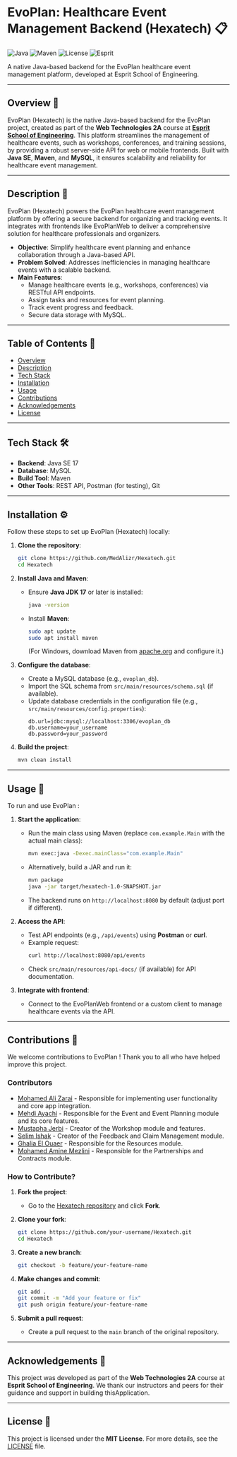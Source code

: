 # EvoPlan: Healthcare Event Management Backend (Hexatech) 📋

![Java](https://img.shields.io/badge/Java-17+-red)
![Maven](https://img.shields.io/badge/Maven-3.x-blue)
![License](https://img.shields.io/badge/License-MIT-blue)
![Esprit](https://img.shields.io/badge/Esprit%20School-Web%20Technologies%202A-orange)

A native Java-based backend for the EvoPlan healthcare event management platform, developed at Esprit School of Engineering.

---

## Overview 🌟

EvoPlan (Hexatech) is the native Java-based backend for the EvoPlan project, created as part of the **Web Technologies 2A** course at **[Esprit School of Engineering](https://esprit.tn/)**. This platform streamlines the management of healthcare events, such as workshops, conferences, and training sessions, by providing a robust server-side API for web or mobile frontends. Built with **Java SE**, **Maven**, and **MySQL**, it ensures scalability and reliability for healthcare event management.

---

## Description 📝

EvoPlan (Hexatech) powers the EvoPlan healthcare event management platform by offering a secure backend for organizing and tracking events. It integrates with frontends like EvoPlanWeb to deliver a comprehensive solution for healthcare professionals and organizers.

- **Objective**: Simplify healthcare event planning and enhance collaboration through a Java-based API.
- **Problem Solved**: Addresses inefficiencies in managing healthcare events with a scalable backend.
- **Main Features**:
  - Manage healthcare events (e.g., workshops, conferences) via RESTful API endpoints.
  - Assign tasks and resources for event planning.
  - Track event progress and feedback.
  - Secure data storage with MySQL.

---

## Table of Contents 📑

- [Overview](#overview)
- [Description](#description)
- [Tech Stack](#tech-stack)
- [Installation](#installation)
- [Usage](#usage)
- [Contributions](#contributions)
- [Acknowledgements](#acknowledgements)
- [License](#license)

---

## Tech Stack 🛠️

- **Backend**: Java SE 17
- **Database**: MySQL
- **Build Tool**: Maven
- **Other Tools**: REST API, Postman (for testing), Git

---

## Installation ⚙️

Follow these steps to set up EvoPlan (Hexatech) locally:

1. **Clone the repository**:
   ```bash
   git clone https://github.com/MedAlizr/Hexatech.git
   cd Hexatech
   ```

2. **Install Java and Maven**:
   - Ensure **Java JDK 17** or later is installed:
     ```bash
     java -version
     ```
   - Install **Maven**:
     ```bash
     sudo apt update
     sudo apt install maven
     ```
     (For Windows, download Maven from [apache.org](https://maven.apache.org/download.cgi) and configure it.)

3. **Configure the database**:
   - Create a MySQL database (e.g., `evoplan_db`).
   - Import the SQL schema from `src/main/resources/schema.sql` (if available).
   - Update database credentials in the configuration file (e.g., `src/main/resources/config.properties`):
     ```properties
     db.url=jdbc:mysql://localhost:3306/evoplan_db
     db.username=your_username
     db.password=your_password
     ```

4. **Build the project**:
   ```bash
   mvn clean install
   ```

---

## Usage 🚀

To run and use EvoPlan :

1. **Start the application**:
   - Run the main class using Maven (replace `com.example.Main` with the actual main class):
     ```bash
     mvn exec:java -Dexec.mainClass="com.example.Main"
     ```
   - Alternatively, build a JAR and run it:
     ```bash
     mvn package
     java -jar target/hexatech-1.0-SNAPSHOT.jar
     ```
   - The backend runs on `http://localhost:8080` by default (adjust port if different).

2. **Access the API**:
   - Test API endpoints (e.g., `/api/events`) using **Postman** or **curl**.
   - Example request:
     ```bash
     curl http://localhost:8080/api/events
     ```
   - Check `src/main/resources/api-docs/` (if available) for API documentation.

3. **Integrate with frontend**:
   - Connect to the EvoPlanWeb frontend or a custom client to manage healthcare events via the API.

---

## Contributions 🤝

We welcome contributions to EvoPlan ! Thank you to all who have helped improve this project.

### Contributors
- [Mohamed Ali Zarai](https://github.com/MedAlizr) - Responsible for implementing user functionality and core app integration.
- [Mehdi Ayachi](https://github.com/mehdi5255) - Responsible for the Event and Event Planning module and its core features.
- [Mustapha Jerbi](https://github.com/Mustapha-who) - Creator of the Workshop module and features.
- [Selim Ishak](https://github.com/selimisaac) - Creator of the Feedback and Claim Management module.
- [Ghalia El Ouaer](https://github.com/ghaliaelouaer24) - Responsible for the Resources module.
- [Mohamed Amine Mezlini](https://github.com/aminemezlini321) - Responsible for the Partnerships and Contracts module.

### How to Contribute?

1. **Fork the project**:
   - Go to the [Hexatech repository](https://github.com/MedAlizr/Hexatech) and click **Fork**.

2. **Clone your fork**:
   ```bash
   git clone https://github.com/your-username/Hexatech.git
   cd Hexatech
   ```

3. **Create a new branch**:
   ```bash
   git checkout -b feature/your-feature-name
   ```

4. **Make changes and commit**:
   ```bash
   git add .
   git commit -m "Add your feature or fix"
   git push origin feature/your-feature-name
   ```

5. **Submit a pull request**:
   - Create a pull request to the `main` branch of the original repository.

---

## Acknowledgements 🙏

This project was developed as part of the **Web Technologies 2A** course at **Esprit School of Engineering**. We thank our instructors and peers for their guidance and support in building thisApplication.

---

## License 📜

This project is licensed under the **MIT License**. For more details, see the [LICENSE](LICENSE) file.
